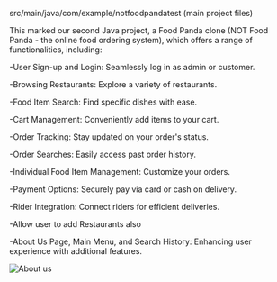src/main/java/com/example/notfoodpandatest (main project files)

This marked our second Java project, a Food Panda clone (NOT Food Panda - the online food ordering system), which offers a range of functionalities, including:

-User Sign-up and Login: Seamlessly log in as admin or customer.

-Browsing Restaurants: Explore a variety of restaurants.

-Food Item Search: Find specific dishes with ease.

-Cart Management: Conveniently add items to your cart.

-Order Tracking: Stay updated on your order's status.

-Order Searches: Easily access past order history.

-Individual Food Item Management: Customize your orders.

-Payment Options: Securely pay via card or cash on delivery.

-Rider Integration: Connect riders for efficient deliveries.

-Allow user to add Restaurants also

-About Us Page, Main Menu, and Search History: Enhancing user experience with additional features.

![About us ](image_url)

